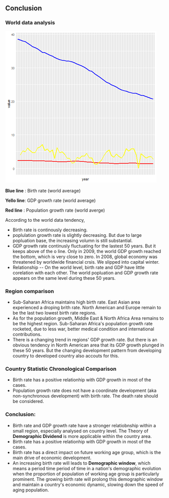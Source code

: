 Conclusion
---
### World data analysis

![world.data](world.data.jpg)

**Blue line** : Birth rate (world average)

**Yello line**: GDP growth rate (world average)

**Red line** : Population growth rate (world averge)

According to the world data tendency,
- Birth rate is continously decreasing.
- poplulation growth rate is slightly decreasing. But due to large popluation base, the increasing volumn is still substantial.
- GDP growth rate continusly fluctuating for the lastest 50 years. But it keeps above of the o line. Only in 2009, the world GDP growth reached the bottom, which is very close to zero. In 2008, global economy was threatened by worldwide financial crsis. We slipped into capital winter.
- Relationship
-- On the world level, birth rate and GDP have little corelation with each other. The world popluation and GDP growth rate appears on the same level during these 50 years.

### Region comparison
- Sub-Saharan Africa maintains high birth rate. East Asian area experienced a droping brith rate. North American and Europe remain to be the last two lowest birth rate regions.
- As for the population growth, Middle East & North Africa Area remains to be the highest region. Sub-Saharan Africa's population growth rate rocketed, due to less war, better medical condition and international contributions.
- There is a changing trend in regions' GDP growth rate. But there is an obvious tendency in North American area that its GDP growth plunged in these 50 years. But the changing development pattern from developing country to developed country also accouts for this.

### Country Statistic Chronological Comparison
- Birth rate has a positive relationhip with GDP growth in most of the cases.
- Population growth rate does not have a coordinate development (aka non-synchronous development) with birth rate. The death rate should be considered.

### Conclusion:
- Birth rate and GDP growth rate have a stronger relatiobnship within a small region, especially analysed on country level. The Theory of **Demographic Dividend** is more applicable within the country area.
- Birth rate has a positive relationhip with GDP growth in most of the cases.
- Birth rate has a direct impact on future working age group, which is the main drive of economic development.
- An increasing birth rate will leads to **Demographic window**, which means a period time period of time in a nation's demographic evolution when the proportion of population of working age group is particularly prominent. The growing birth rate will prolong this demographic window and maintain a country's economic dynamic, slowing down the speed of aging population.
